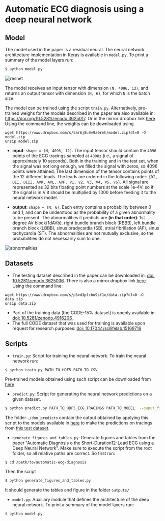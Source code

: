 # Automatic ECG diagnosis using a deep neural network
## Model

The model used in the paper is a residual neural. The neural network architecture implementation in Keras is available in ``model.py``. To print a summary of the model layers run:
```bash
$ python model.py
```

![resnet](https://media.springernature.com/full/springer-static/image/art%3A10.1038%2Fs41467-020-15432-4/MediaObjects/41467_2020_15432_Fig3_HTML.png?as=webp)

The model receives an input tensor with dimension `(N, 4096, 12)`, and returns an output tensor with dimension `(N, 6)`,
for which `N` is the batch size.

The model can be trained using the script `train.py`. Alternatively,
pre-trained weighs for the models described in the paper are also 
available in: https://doi.org/10.5281/zenodo.3625017. Or in the mirror dropbox 
link [here](https://www.dropbox.com/s/5ar6j8u9v9a0rmh/model.zip?dl=0).  
Using the command line, the weights can be downloaded using
```
wget https://www.dropbox.com/s/5ar6j8u9v9a0rmh/model.zip?dl=0 -O model.zip
unzip model.zip
```

- **input**: `shape = (N, 4096, 12)`. The input tensor should contain the  `4096` points of the ECG tracings
sampled at `400Hz` (i.e., a signal of approximately 10 seconds). Both in the training and in the test set, when the
signal was not long enough, we filled the signal with zeros, so 4096 points were attained. The last dimension of the 
tensor contains points of the 12 different leads. The leads are ordered in the following order: 
`{DI, DII, DIII, AVR, AVL, AVF, V1, V2, V3, V4, V5, V6}`. All signal are represented as
32 bits floating point numbers at the scale 1e-4V: so if the signal is in V it should be multiplied by 
1000 before feeding it to the neural network model. 


- **output**: `shape = (N, 6)`. Each entry contains a probability between 0 and 1, and can be understood as the
probability of a given abnormality to be present. The abnormalities it predicts are  **(in that order)**: 1st degree AV block(1dAVb),
 right bundle branch block (RBBB), left bundle branch block (LBBB), sinus bradycardia (SB), atrial fibrillation (AF),
sinus tachycardia (ST).  The abnormalities are not mutually exclusive, so the probabilities do not necessarily
sum to one. 

![abnormalities](https://media.springernature.com/full/springer-static/image/art%3A10.1038%2Fs41467-020-15432-4/MediaObjects/41467_2020_15432_Fig1_HTML.png?as=webp)

## Datasets

- The testing dataset described in the paper can be downloaded in:
[doi: 10.5281/zenodo.3625006](https://doi.org/10.5281/zenodo.3625006). There is also  a mirror
dropbox link [here](https://www.dropbox.com/s/p3vd3plcbu9sf1o/data.zip?dl=0). 
Using the command line:
```
wget https://www.dropbox.com/s/p3vd3plcbu9sf1o/data.zip?dl=0 -O data.zip
unzip data.zip
```
- Part of the training data (the CODE-15\% dataset) is openly available in: [doi: 10.5281/zenodo.4916206 ](https://doi.org/10.5281/zenodo.4916206).
- The full CODE dataset that was used for training is available upon request for research purposes: [doi: 10.17044/scilifelab.15169716](https://doi.org/10.17044/scilifelab.15169716)

## Scripts

- ``train.py``: Script for training the neural network. To train the neural network run: 
```bash
$ python train.py PATH_TO_HDF5 PATH_TO_CSV
```
Pre-trained models obtained using such script can be downloaded from [here](https://doi.org/10.5281/zenodo.3625017)


- ``predict.py``: Script for generating the neural network predictions on a given dataset.
```bash
$ python predict.py PATH_TO_HDF5_ECG_TRACINGS PATH_TO_MODEL  --ouput_file PATH_TO_OUTPUT_FILE 
```
The folder `./dnn_predicts` contain the output obtained by applying this script to the models available in
[here](https://doi.org/10.5281/zenodo.3625017) to make the predictions on tracings from 
[this test dataset](https://doi.org/10.5281/zenodo.3625006).


- ``generate_figures_and_tables.py``: Generate figures and tables from the paper "Automatic Diagnosis o
the Short-Duration12-Lead ECG using a Deep Neural Network". Make sure to execute the script from the root folder,
so all relative paths are correct. So first run:
```
$ cd /path/to/automatic-ecg-diagnosis
```
Then the script
 ```bash
$ python generate_figures_and_tables.py
 ```
It should generate the tables and figure in the folder `outputs/`

- ``model.py``: Auxiliary module that defines the architecture of the deep neural network.
To print a summary of the model  layers run:
```bash
$ python model.py
```
